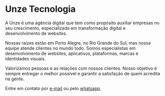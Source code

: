 # Unze Tecnologia

A Unze é uma agência digital que tem como propósito auxiliar empresas no seu crescimento, especializada em transformação digital e desenvolvimento de websites.

Nossas raízes estão em Porto Alegre, no Rio Grande do Sul, mas nossa equipe atende clientes no mundo todo. Somos especialistas em desenvolvimento de websites, aplicativos, plataformas, marcas e identidades visuais.

Valorizamos pessoas e as relações com nossos clientes. Nosso objetivo é sempre entregar o melhor possível e garantir a satisfação de quem acredita na gente.

Entre em contato por [e-mail](oi@unze.com.br) ou pelo [whatsapp](https://wa.me/555133910852).
